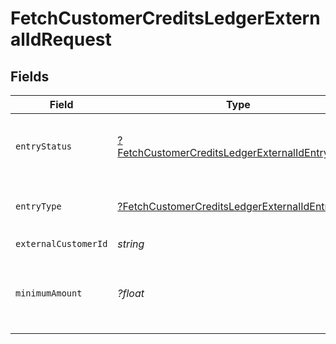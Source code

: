 # FetchCustomerCreditsLedgerExternalIdRequest


## Fields

| Field                                                                                                                          | Type                                                                                                                           | Required                                                                                                                       | Description                                                                                                                    |
| ------------------------------------------------------------------------------------------------------------------------------ | ------------------------------------------------------------------------------------------------------------------------------ | ------------------------------------------------------------------------------------------------------------------------------ | ------------------------------------------------------------------------------------------------------------------------------ |
| `entryStatus`                                                                                                                  | [?FetchCustomerCreditsLedgerExternalIdEntryStatus](../../models/operations/FetchCustomerCreditsLedgerExternalIdEntryStatus.md) | :heavy_minus_sign:                                                                                                             | Filters to a single status of ledger entry                                                                                     |
| `entryType`                                                                                                                    | [?FetchCustomerCreditsLedgerExternalIdEntryType](../../models/operations/FetchCustomerCreditsLedgerExternalIdEntryType.md)     | :heavy_minus_sign:                                                                                                             | Filter to a single type of ledger entry                                                                                        |
| `externalCustomerId`                                                                                                           | *string*                                                                                                                       | :heavy_check_mark:                                                                                                             | N/A                                                                                                                            |
| `minimumAmount`                                                                                                                | *?float*                                                                                                                       | :heavy_minus_sign:                                                                                                             | Filter to ledger entries that affect at least this amount                                                                      |